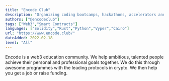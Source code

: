 ```yaml
---
title: "Encode Club"
description: "Organizing coding bootcamps, hackathons, accelerators and more."
authors: ["@encodeclub"]
tags: ["Web3","Smart Contracts"]
languages: ["Solidity","Rust","Python","Vyper","Cairo"]
url: "https://www.encode.club/"
dateAdded: 2022-02-18
level: "All"
---
```


Encode is a web3 education community. We help ambitious, talented people achieve their personal and professional goals together. We do this through awesome programmes with the leading protocols in crypto. We then help you get a job or raise funding.
